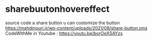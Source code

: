 # sharebuutonhovereffect
source code a share button u can costomize the button
https://mahdinouri.ir/wp-content/uploads/2021/08/share-button.png
CodeWithMe in Youtube : https://youtu.be/borOeXSAYzs

